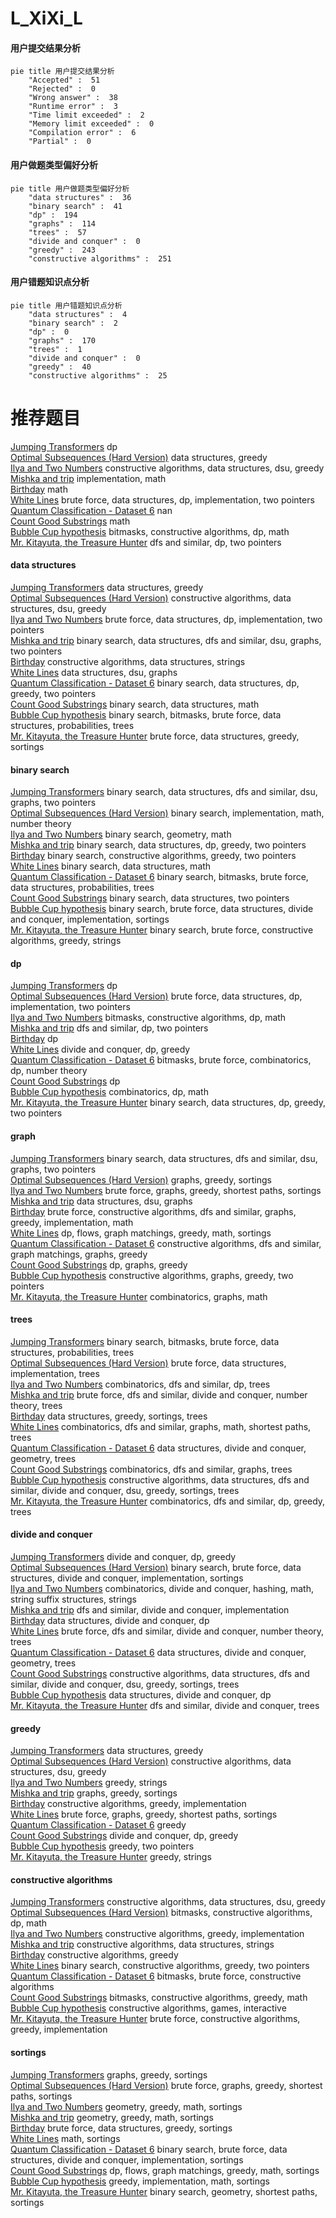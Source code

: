 # L_XiXi_L
<!-- tabs:start -->
#### **用户提交结果分析**

```mermaid
pie title 用户提交结果分析
    "Accepted" :  51
    "Rejected" :  0
    "Wrong answer" :  38
    "Runtime error" :  3
    "Time limit exceeded" :  2
    "Memory limit exceeded" :  0
    "Compilation error" :  6
    "Partial" :  0
```
#### **用户做题类型偏好分析**

```mermaid
pie title 用户做题类型偏好分析
    "data structures" :  36
    "binary search" :  41
    "dp" :  194
    "graphs" :  114
    "trees" :  57
    "divide and conquer" :  0
    "greedy" :  243
    "constructive algorithms" :  251
```
#### **用户错题知识点分析**

```mermaid
pie title 用户错题知识点分析
    "data structures" :  4
    "binary search" :  2
    "dp" :  0
    "graphs" :  170
    "trees" :  1
    "divide and conquer" :  0
    "greedy" :  40
    "constructive algorithms" :  25
```
<!-- tabs:end -->
# 推荐题目
[Jumping Transformers](http://codeforces.com/problemset/problem/1218/C)		dp		  
[Optimal Subsequences (Hard Version)](http://codeforces.com/problemset/problem/1227/D2)		data structures,
                        greedy		  
[Ilya and Two Numbers](http://codeforces.com/problemset/problem/313/E)		constructive algorithms,
                        data structures,
                        dsu,
                        greedy		  
[Mishka and trip](http://codeforces.com/problemset/problem/703/B)		implementation,
                        math		  
[Birthday](http://codeforces.com/problemset/problem/1068/A)		math		  
[White Lines](http://codeforces.com/problemset/problem/1200/D)		brute force,
                        data structures,
                        dp,
                        implementation,
                        two pointers		  
[Quantum Classification - Dataset 6](http://codeforces.com/problemset/problem/1357/D4)		nan		  
[Count Good Substrings](http://codeforces.com/problemset/problem/451/D)		math		  
[Bubble Cup hypothesis](https://codeforces.com/contest/1424/problem/I)		bitmasks,
                        constructive algorithms,
                        dp,
                        math		  
[Mr. Kitayuta, the Treasure Hunter](http://codeforces.com/problemset/problem/505/C)		dfs and similar,
                        dp,
                        two pointers		  
<!-- tabs:start -->
#### **data structures**
[Jumping Transformers](http://codeforces.com/problemset/problem/1227/D2)		data structures,
                        greedy		  
[Optimal Subsequences (Hard Version)](http://codeforces.com/problemset/problem/313/E)		constructive algorithms,
                        data structures,
                        dsu,
                        greedy		  
[Ilya and Two Numbers](http://codeforces.com/problemset/problem/1200/D)		brute force,
                        data structures,
                        dp,
                        implementation,
                        two pointers		  
[Mishka and trip](http://codeforces.com/problemset/problem/901/C)		binary search,
                        data structures,
                        dfs and similar,
                        dsu,
                        graphs,
                        two pointers		  
[Birthday](https://codeforces.com/contest/1382/problem/C1)		constructive algorithms,
                        data structures,
                        strings		  
[White Lines](http://codeforces.com/problemset/problem/813/F)		data structures,
                        dsu,
                        graphs		  
[Quantum Classification - Dataset 6](http://codeforces.com/problemset/problem/1492/C)		binary search,
                        data structures,
                        dp,
                        greedy,
                        two pointers		  
[Count Good Substrings](http://codeforces.com/problemset/problem/1490/G)		binary search,
                        data structures,
                        math		  
[Bubble Cup hypothesis](http://codeforces.com/problemset/problem/1479/D)		binary search,
                        bitmasks,
                        brute force,
                        data structures,
                        probabilities,
                        trees		  
[Mr. Kitayuta, the Treasure Hunter](http://codeforces.com/problemset/problem/1497/A)		brute force,
                        data structures,
                        greedy,
                        sortings		  
#### **binary search**
[Jumping Transformers](http://codeforces.com/problemset/problem/901/C)		binary search,
                        data structures,
                        dfs and similar,
                        dsu,
                        graphs,
                        two pointers		  
[Optimal Subsequences (Hard Version)](http://codeforces.com/problemset/problem/1098/E)		binary search,
                        implementation,
                        math,
                        number theory		  
[Ilya and Two Numbers](http://codeforces.com/problemset/problem/1100/C)		binary search,
                        geometry,
                        math		  
[Mishka and trip](http://codeforces.com/problemset/problem/1492/C)		binary search,
                        data structures,
                        dp,
                        greedy,
                        two pointers		  
[Birthday](http://codeforces.com/problemset/problem/1463/D)		binary search,
                        constructive algorithms,
                        greedy,
                        two pointers		  
[White Lines](http://codeforces.com/problemset/problem/1490/G)		binary search,
                        data structures,
                        math		  
[Quantum Classification - Dataset 6](http://codeforces.com/problemset/problem/1479/D)		binary search,
                        bitmasks,
                        brute force,
                        data structures,
                        probabilities,
                        trees		  
[Count Good Substrings](http://codeforces.com/problemset/problem/1436/E)		binary search,
                        data structures,
                        two pointers		  
[Bubble Cup hypothesis](http://codeforces.com/problemset/problem/1461/D)		binary search,
                        brute force,
                        data structures,
                        divide and conquer,
                        implementation,
                        sortings		  
[Mr. Kitayuta, the Treasure Hunter](http://codeforces.com/problemset/problem/1493/C)		binary search,
                        brute force,
                        constructive algorithms,
                        greedy,
                        strings		  
#### **dp**
[Jumping Transformers](http://codeforces.com/problemset/problem/1218/C)		dp		  
[Optimal Subsequences (Hard Version)](http://codeforces.com/problemset/problem/1200/D)		brute force,
                        data structures,
                        dp,
                        implementation,
                        two pointers		  
[Ilya and Two Numbers](https://codeforces.com/contest/1424/problem/I)		bitmasks,
                        constructive algorithms,
                        dp,
                        math		  
[Mishka and trip](http://codeforces.com/problemset/problem/505/C)		dfs and similar,
                        dp,
                        two pointers		  
[Birthday](http://codeforces.com/problemset/problem/14/E)		dp		  
[White Lines](http://codeforces.com/problemset/problem/448/C)		divide and conquer,
                        dp,
                        greedy		  
[Quantum Classification - Dataset 6](http://codeforces.com/problemset/problem/401/D)		bitmasks,
                        brute force,
                        combinatorics,
                        dp,
                        number theory		  
[Count Good Substrings](http://codeforces.com/problemset/problem/628/D)		dp		  
[Bubble Cup hypothesis](http://codeforces.com/problemset/problem/568/B)		combinatorics,
                        dp,
                        math		  
[Mr. Kitayuta, the Treasure Hunter](http://codeforces.com/problemset/problem/1492/C)		binary search,
                        data structures,
                        dp,
                        greedy,
                        two pointers		  
#### **graph**
[Jumping Transformers](http://codeforces.com/problemset/problem/901/C)		binary search,
                        data structures,
                        dfs and similar,
                        dsu,
                        graphs,
                        two pointers		  
[Optimal Subsequences (Hard Version)](http://codeforces.com/problemset/problem/367/C)		graphs,
                        greedy,
                        sortings		  
[Ilya and Two Numbers](http://codeforces.com/problemset/problem/1343/E)		brute force,
                        graphs,
                        greedy,
                        shortest paths,
                        sortings		  
[Mishka and trip](http://codeforces.com/problemset/problem/813/F)		data structures,
                        dsu,
                        graphs		  
[Birthday](http://codeforces.com/problemset/problem/1487/C)		brute force,
                        constructive algorithms,
                        dfs and similar,
                        graphs,
                        greedy,
                        implementation,
                        math		  
[White Lines](http://codeforces.com/problemset/problem/1437/C)		dp,
                        flows,
                        graph matchings,
                        greedy,
                        math,
                        sortings		  
[Quantum Classification - Dataset 6](http://codeforces.com/problemset/problem/1470/D)		constructive algorithms,
                        dfs and similar,
                        graph matchings,
                        graphs,
                        greedy		  
[Count Good Substrings](http://codeforces.com/problemset/problem/1476/C)		dp,
                        graphs,
                        greedy		  
[Bubble Cup hypothesis](http://codeforces.com/problemset/problem/1304/D)		constructive algorithms,
                        graphs,
                        greedy,
                        two pointers		  
[Mr. Kitayuta, the Treasure Hunter](http://codeforces.com/problemset/problem/1475/C)		combinatorics,
                        graphs,
                        math		  
#### **trees**
[Jumping Transformers](http://codeforces.com/problemset/problem/1479/D)		binary search,
                        bitmasks,
                        brute force,
                        data structures,
                        probabilities,
                        trees		  
[Optimal Subsequences (Hard Version)](http://codeforces.com/problemset/problem/1511/C)		brute force,
                        data structures,
                        implementation,
                        trees		  
[Ilya and Two Numbers](http://codeforces.com/problemset/problem/1499/F)		combinatorics,
                        dfs and similar,
                        dp,
                        trees		  
[Mishka and trip](http://codeforces.com/problemset/problem/1491/E)		brute force,
                        dfs and similar,
                        divide and conquer,
                        number theory,
                        trees		  
[Birthday](http://codeforces.com/problemset/problem/1466/D)		data structures,
                        greedy,
                        sortings,
                        trees		  
[White Lines](http://codeforces.com/problemset/problem/1495/D)		combinatorics,
                        dfs and similar,
                        graphs,
                        math,
                        shortest paths,
                        trees		  
[Quantum Classification - Dataset 6](http://codeforces.com/problemset/problem/1303/G)		data structures,
                        divide and conquer,
                        geometry,
                        trees		  
[Count Good Substrings](http://codeforces.com/problemset/problem/1454/E)		combinatorics,
                        dfs and similar,
                        graphs,
                        trees		  
[Bubble Cup hypothesis](http://codeforces.com/problemset/problem/1494/D)		constructive algorithms,
                        data structures,
                        dfs and similar,
                        divide and conquer,
                        dsu,
                        greedy,
                        sortings,
                        trees		  
[Mr. Kitayuta, the Treasure Hunter](http://codeforces.com/problemset/problem/1292/C)		combinatorics,
                        dfs and similar,
                        dp,
                        greedy,
                        trees		  
#### **divide and conquer**
[Jumping Transformers](http://codeforces.com/problemset/problem/448/C)		divide and conquer,
                        dp,
                        greedy		  
[Optimal Subsequences (Hard Version)](http://codeforces.com/problemset/problem/1461/D)		binary search,
                        brute force,
                        data structures,
                        divide and conquer,
                        implementation,
                        sortings		  
[Ilya and Two Numbers](http://codeforces.com/problemset/problem/1466/G)		combinatorics,
                        divide and conquer,
                        hashing,
                        math,
                        string suffix structures,
                        strings		  
[Mishka and trip](http://codeforces.com/problemset/problem/1490/D)		dfs and similar,
                        divide and conquer,
                        implementation		  
[Birthday](https://codeforces.com/contest/1483/problem/C)		data structures,
                        divide and conquer,
                        dp		  
[White Lines](http://codeforces.com/problemset/problem/1491/E)		brute force,
                        dfs and similar,
                        divide and conquer,
                        number theory,
                        trees		  
[Quantum Classification - Dataset 6](http://codeforces.com/problemset/problem/1303/G)		data structures,
                        divide and conquer,
                        geometry,
                        trees		  
[Count Good Substrings](http://codeforces.com/problemset/problem/1494/D)		constructive algorithms,
                        data structures,
                        dfs and similar,
                        divide and conquer,
                        dsu,
                        greedy,
                        sortings,
                        trees		  
[Bubble Cup hypothesis](http://codeforces.com/problemset/problem/1482/E)		data structures,
                        divide and conquer,
                        dp		  
[Mr. Kitayuta, the Treasure Hunter](http://codeforces.com/problemset/problem/566/C)		dfs and similar,
                        divide and conquer,
                        trees		  
#### **greedy**
[Jumping Transformers](http://codeforces.com/problemset/problem/1227/D2)		data structures,
                        greedy		  
[Optimal Subsequences (Hard Version)](http://codeforces.com/problemset/problem/313/E)		constructive algorithms,
                        data structures,
                        dsu,
                        greedy		  
[Ilya and Two Numbers](http://codeforces.com/problemset/problem/58/A)		greedy,
                        strings		  
[Mishka and trip](http://codeforces.com/problemset/problem/367/C)		graphs,
                        greedy,
                        sortings		  
[Birthday](http://codeforces.com/problemset/problem/1043/C)		constructive algorithms,
                        greedy,
                        implementation		  
[White Lines](http://codeforces.com/problemset/problem/1343/E)		brute force,
                        graphs,
                        greedy,
                        shortest paths,
                        sortings		  
[Quantum Classification - Dataset 6](http://codeforces.com/problemset/problem/1003/D)		greedy		  
[Count Good Substrings](http://codeforces.com/problemset/problem/448/C)		divide and conquer,
                        dp,
                        greedy		  
[Bubble Cup hypothesis](http://codeforces.com/problemset/problem/1364/B)		greedy,
                        two pointers		  
[Mr. Kitayuta, the Treasure Hunter](http://codeforces.com/problemset/problem/1397/A)		greedy,
                        strings		  
#### **constructive algorithms**
[Jumping Transformers](http://codeforces.com/problemset/problem/313/E)		constructive algorithms,
                        data structures,
                        dsu,
                        greedy		  
[Optimal Subsequences (Hard Version)](https://codeforces.com/contest/1424/problem/I)		bitmasks,
                        constructive algorithms,
                        dp,
                        math		  
[Ilya and Two Numbers](http://codeforces.com/problemset/problem/1043/C)		constructive algorithms,
                        greedy,
                        implementation		  
[Mishka and trip](https://codeforces.com/contest/1382/problem/C1)		constructive algorithms,
                        data structures,
                        strings		  
[Birthday](http://codeforces.com/problemset/problem/1493/A)		constructive algorithms,
                        greedy		  
[White Lines](http://codeforces.com/problemset/problem/1463/D)		binary search,
                        constructive algorithms,
                        greedy,
                        two pointers		  
[Quantum Classification - Dataset 6](https://codeforces.com/contest/1456/problem/B)		bitmasks,
                        brute force,
                        constructive algorithms		  
[Count Good Substrings](http://codeforces.com/problemset/problem/1492/D)		bitmasks,
                        constructive algorithms,
                        greedy,
                        math		  
[Bubble Cup hypothesis](https://codeforces.com/contest/1504/problem/D)		constructive algorithms,
                        games,
                        interactive		  
[Mr. Kitayuta, the Treasure Hunter](https://codeforces.com/contest/1483/problem/A)		brute force,
                        constructive algorithms,
                        greedy,
                        implementation		  
#### **sortings**
[Jumping Transformers](http://codeforces.com/problemset/problem/367/C)		graphs,
                        greedy,
                        sortings		  
[Optimal Subsequences (Hard Version)](http://codeforces.com/problemset/problem/1343/E)		brute force,
                        graphs,
                        greedy,
                        shortest paths,
                        sortings		  
[Ilya and Two Numbers](https://codeforces.com/contest/1496/problem/C)		geometry,
                        greedy,
                        math,
                        sortings		  
[Mishka and trip](http://codeforces.com/problemset/problem/1495/A)		geometry,
                        greedy,
                        math,
                        sortings		  
[Birthday](http://codeforces.com/problemset/problem/1497/A)		brute force,
                        data structures,
                        greedy,
                        sortings		  
[White Lines](http://codeforces.com/problemset/problem/1427/A)		math,
                        sortings		  
[Quantum Classification - Dataset 6](http://codeforces.com/problemset/problem/1461/D)		binary search,
                        brute force,
                        data structures,
                        divide and conquer,
                        implementation,
                        sortings		  
[Count Good Substrings](http://codeforces.com/problemset/problem/1437/C)		dp,
                        flows,
                        graph matchings,
                        greedy,
                        math,
                        sortings		  
[Bubble Cup hypothesis](http://codeforces.com/problemset/problem/1473/A)		greedy,
                        implementation,
                        math,
                        sortings		  
[Mr. Kitayuta, the Treasure Hunter](http://codeforces.com/problemset/problem/1486/B)		binary search,
                        geometry,
                        shortest paths,
                        sortings		  
<!-- tabs:end -->
